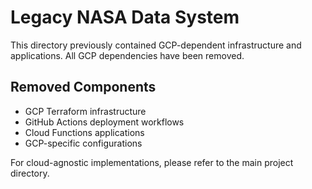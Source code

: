 # Legacy NASA Data System

This directory previously contained GCP-dependent infrastructure and applications.
All GCP dependencies have been removed.

## Removed Components
- GCP Terraform infrastructure
- GitHub Actions deployment workflows
- Cloud Functions applications
- GCP-specific configurations

For cloud-agnostic implementations, please refer to the main project directory.
